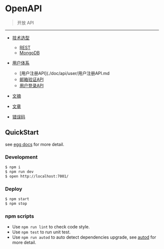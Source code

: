 # OpenAPI

> 开放 API

---

- [技术选型](./doc/技术选型.md)
    - [REST](./doc/REST.md)
    - [MongoDB]()

- [用户体系](./doc/用户体系.md)
    - [用户注册API](./doc/api/user/用户注册API.md
    - [邮箱验证API](./doc/api/user/邮箱验证API.md)
    - [用户登录API](./doc/api/user/用户登录API.md)

- [文摘](./doc/文摘.md)

- [文章](./doc/文章.md)

- [错误码](./doc/错误码.md)



## QuickStart

<!-- add docs here for user -->

see [egg docs][egg] for more detail.

### Development

```bash
$ npm i
$ npm run dev
$ open http://localhost:7001/
```

### Deploy

```bash
$ npm start
$ npm stop
```

### npm scripts

- Use `npm run lint` to check code style.
- Use `npm test` to run unit test.
- Use `npm run autod` to auto detect dependencies upgrade, see [autod](https://www.npmjs.com/package/autod) for more detail.


[egg]: https://eggjs.org